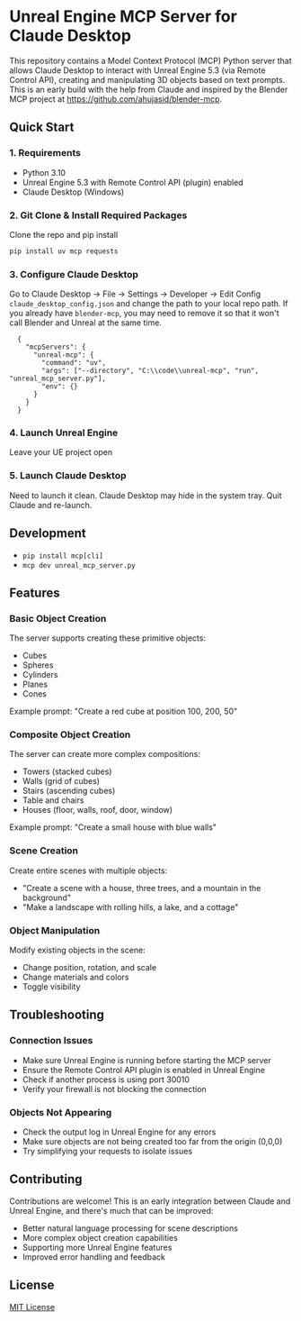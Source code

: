 # Unreal Engine MCP Server for Claude Desktop

This repository contains a Model Context Protocol (MCP) Python server that allows Claude Desktop to interact with Unreal Engine 5.3 (via Remote Control API), creating and manipulating 3D objects based on text prompts. This is an early build with the help from Claude and inspired by the Blender MCP project at https://github.com/ahujasid/blender-mcp.

## Quick Start
### 1. Requirements
  - Python 3.10
  - Unreal Engine 5.3 with Remote Control API (plugin) enabled
  - Claude Desktop (Windows)

### 2. Git Clone & Install Required Packages
Clone the repo and pip install
```bash
pip install uv mcp requests
```

### 3. Configure Claude Desktop
Go to Claude Desktop -> File -> Settings -> Developer -> Edit Config `claude_desktop_config.json` and change the path to your local repo path. If you already have `blender-mcp`, you may need to remove it so that it won't call Blender and Unreal at the same time.
```
  {
    "mcpServers": {
      "unreal-mcp": {
        "command": "uv",
        "args": ["--directory", "C:\\code\\unreal-mcp", "run", "unreal_mcp_server.py"],
        "env": {}
      }
    }
  }
```
### 4. Launch Unreal Engine
Leave your UE project open

### 5. Launch Claude Desktop
Need to launch it clean. Claude Desktop may hide in the system tray. Quit Claude and re-launch.

## Development
- `pip install mcp[cli]`
- `mcp dev unreal_mcp_server.py`

## Features

### Basic Object Creation

The server supports creating these primitive objects:
- Cubes
- Spheres
- Cylinders
- Planes
- Cones

Example prompt: "Create a red cube at position 100, 200, 50"

### Composite Object Creation

The server can create more complex compositions:
- Towers (stacked cubes)
- Walls (grid of cubes)
- Stairs (ascending cubes)
- Table and chairs
- Houses (floor, walls, roof, door, window)

Example prompt: "Create a small house with blue walls"

### Scene Creation

Create entire scenes with multiple objects:
- "Create a scene with a house, three trees, and a mountain in the background"
- "Make a landscape with rolling hills, a lake, and a cottage"

### Object Manipulation

Modify existing objects in the scene:
- Change position, rotation, and scale
- Change materials and colors
- Toggle visibility

## Troubleshooting

### Connection Issues

- Make sure Unreal Engine is running before starting the MCP server
- Ensure the Remote Control API plugin is enabled in Unreal Engine
- Check if another process is using port 30010
- Verify your firewall is not blocking the connection

### Objects Not Appearing

- Check the output log in Unreal Engine for any errors
- Make sure objects are not being created too far from the origin (0,0,0)
- Try simplifying your requests to isolate issues

## Contributing

Contributions are welcome! This is an early integration between Claude and Unreal Engine, and there's much that can be improved:

- Better natural language processing for scene descriptions
- More complex object creation capabilities
- Supporting more Unreal Engine features
- Improved error handling and feedback

## License

[MIT License](LICENSE)
